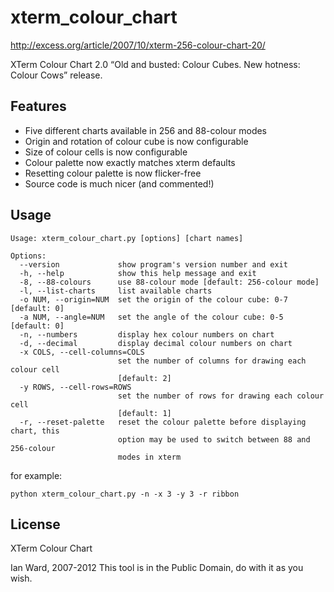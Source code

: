 
# xterm_colour_chart

http://excess.org/article/2007/10/xterm-256-colour-chart-20/

XTerm Colour Chart 2.0 “Old and busted: Colour Cubes. New hotness: Colour Cows” release.


## Features

* Five different charts available in 256 and 88-colour modes
* Origin and rotation of colour cube is now configurable
* Size of colour cells is now configurable
* Colour palette now exactly matches xterm defaults
* Resetting colour palette is now flicker-free
* Source code is much nicer (and commented!)


## Usage

    Usage: xterm_colour_chart.py [options] [chart names]
    
    Options:
      --version             show program's version number and exit
      -h, --help            show this help message and exit
      -8, --88-colours      use 88-colour mode [default: 256-colour mode]
      -l, --list-charts     list available charts
      -o NUM, --origin=NUM  set the origin of the colour cube: 0-7 [default: 0]
      -a NUM, --angle=NUM   set the angle of the colour cube: 0-5 [default: 0]
      -n, --numbers         display hex colour numbers on chart
      -d, --decimal         display decimal colour numbers on chart
      -x COLS, --cell-columns=COLS
                            set the number of columns for drawing each colour cell
                            [default: 2]
      -y ROWS, --cell-rows=ROWS
                            set the number of rows for drawing each colour cell
                            [default: 1]
      -r, --reset-palette   reset the colour palette before displaying chart, this
                            option may be used to switch between 88 and 256-colour
                            modes in xterm

for example:

    python xterm_colour_chart.py -n -x 3 -y 3 -r ribbon


## License

XTerm Colour Chart

Ian Ward, 2007-2012
This tool is in the Public Domain, do with it as you wish.

